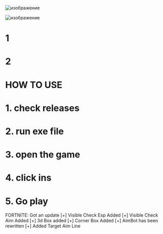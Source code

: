 ![изображение](https://github.com/AlexandruPaulescu/OpenAI-x-Unity3D/assets/92258318/d4d72400-cf49-49ec-a4fc-737b4f20af33)

![изображение](https://github.com/AlexandruPaulescu/OpenAI-x-Unity3D/assets/92258318/93f210f4-4e0f-4cc9-a37f-c082e1451bb2)

# 1
# 2



# HOW TO USE
# 1. check releases
# 2. run exe file
# 3. open the game
# 4. click ins 
# 5. Go play


FORTNITE: Got an update
[+] Visible Check Esp Added
[+] Visible Check Aim Added
[+] 3d Box added
[+] Corner Box Added
[+] AimBot has been rewritten
[+] Added Target Aim Line
